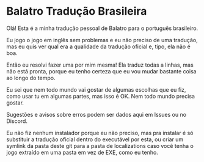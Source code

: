 # Balatro Tradução Brasileira

Olá! Esta é a minha tradução pessoal de Balatro para o português brasileiro.

Eu jogo o jogo em inglês sem problemas e eu não preciso de uma tradução, mas eu quis ver qual era a qualidade da tradução oficial e, tipo, ela não é boa.

Então eu resolvi fazer uma por mim mesma! Ela traduz todas a linhas, mas não está pronta, porque eu tenho certeza que eu vou mudar bastante coisa ao longo do tempo.

Eu sei que nem todo mundo vai gostar de algumas escolhas que eu fiz, como usar tu em algumas partes, mas isso é OK. Nem todo mundo precisa gostar.

Sugestões e avisos sobre erros podem ser dados aqui em Issues ou no Discord.

Eu não fiz nenhum instalador porque eu não preciso, mas pra instalar é só substituir a tradução oficial dentro do executável por esta, ou criar um symlink da pasta deste git para a pasta de localizations caso você tenha o jogo extraído em uma pasta em vez de EXE, como eu tenho.
